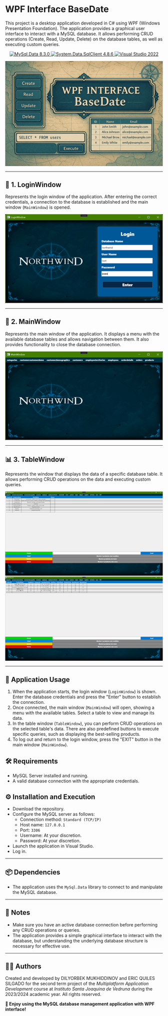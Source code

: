 # WPF Interface BaseDate

This project is a desktop application developed in C# using WPF (Windows Presentation Foundation). The application provides a graphical user interface to interact with a MySQL database. It allows performing CRUD operations (Create, Read, Update, Delete) on the database tables, as well as executing custom queries.

<p align="center">
  <a href="https://www.nuget.org/packages/MySql.Data/8.0.33" target="_blank">
    <img src="https://img.shields.io/badge/MySql.Data-8.3.0-blue" alt="MySql.Data 8.3.0" />
  </a>
  <a href="https://www.nuget.org/packages/System.Data.SqlClient/4.8.6" target="_blank">
    <img src="https://img.shields.io/badge/System.Data.SqlClient-4.8.6-lightgrey" alt="System.Data.SqlClient 4.8.6" />
  </a>
  <a href="https://visualstudio.microsoft.com/vs/older-downloads/" target="_blank">
    <img src="https://img.shields.io/badge/IDE-Visual%20Studio%202022-purple" alt="Visual Studio 2022" />
  </a>
</p>

![Banner](/img/banner.jpg)
 
---

## 🔐 1. **LoginWindow**
Represents the login window of the application. After entering the correct credentials, a connection to the database is established and the main window (`MainWindow`) is opened.

![LoginWindow](/img/LoginWindow.png)

---

## 🧭 2. **MainWindow**
Represents the main window of the application. It displays a menu with the available database tables and allows navigation between them. It also provides functionality to close the database connection.

![MainWindow](/img/MainWindow.png)

---

## 📊 3. **TableWindow**
Represents the window that displays the data of a specific database table. It allows performing CRUD operations on the data and executing custom queries.

![TableWindow](/img/TableWindow.png)  
![TableWindow2](/img/TableWindow2.png)

---

## 🧪 Application Usage
1. When the application starts, the login window (`LoginWindow`) is shown. Enter the database credentials and press the "Enter" button to establish the connection.
2. Once connected, the main window (`MainWindow`) will open, showing a menu with the available tables. Select a table to view and manage its data.
3. In the table window (`TableWindow`), you can perform CRUD operations on the selected table's data. There are also predefined buttons to execute specific queries, such as displaying the best-selling products.
4. To log out and return to the login window, press the "EXIT" button in the main window (`MainWindow`).

## 🛠 Requirements
- MySQL Server installed and running.
- A valid database connection with the appropriate credentials.

## ⚙️ Installation and Execution
- Download the repository.
- Configure the MySQL server as follows:
    - Connection method: `Standard (TCP/IP)`
    - Host name: `127.0.0.1`
    - Port: `3306`
    - Username: At your discretion.
    - Password: At your discretion.
- Launch the application in Visual Studio.
- Log in.

---

## 📦 Dependencies
- The application uses the `MySql.Data` library to connect to and manipulate the MySQL database.

---

## 📝 Notes
- Make sure you have an active database connection before performing any CRUD operations or queries.
- The application provides a simple graphical interface to interact with the database, but understanding the underlying database structure is necessary for effective use.

---

## 👨‍💻 Authors
Created and developed by DILYORBEK MUKHIDDINOV and ERIC QUILES SILGADO for the second term project of the *Multiplatform Application Development* course at *Instituto Santa Joaquina de Vedruna* during the 2023/2024 academic year. All rights reserved.

**🎉 Enjoy using the MySQL database management application with WPF interface!**



